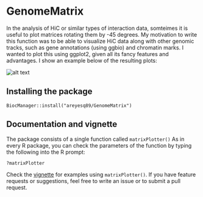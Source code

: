 # GenomeMatrix
In the analysis of HiC or similar types of interaction data, somteimes it
is useful to plot matrices rotating them by -45 degrees. My motivation to
write this function was to be able to visualize HiC data along with other
genomic tracks, such as gene annotations (using ggbio) and chromatin marks.
I wanted to plot this using ggplot2, given all its fancy features and
advantages. I show an example below of the resulting plots:

![alt text](https://pbs.twimg.com/media/DgVB7cMWsAE8Eec.jpg)


## Installing the package

```
BiocManager::install("areyesq89/GenomeMatrix")
```

## Documentation and vignette

The package consists of a single function called `matrixPlotter()`
As in every R package, you can check the parameters of the function
by typing the following into the R prompt:

```
?matrixPlotter
```

Check the [vignette](https://github.com/areyesq89/GenomeMatrix/blob/master/vignettes/GenomeMatrix.Rmd) for
examples using `matrixPlotter()`. If you have feature requests or suggestions, feel free to write an issue or to submit a pull request.
